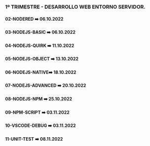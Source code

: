 ### 1º TRIMESTRE - DESARROLLO WEB ENTORNO SERVIDOR.



#### 02-NODERED ➡️ 06.10.2022

#### 03-NODEJS-BASIC ➡️ 06.10.2022

#### 04-NODEJS-QUIRK ➡️ 11.10.2022

#### 05-NODEJS-OBJECT ➡️ 13.10.2022

#### 06-NODEJS-NATIVE➡️ 18.10.2022

#### 07-NODEJS-ADVANCED  ➡️ 20.10.2022

#### 08-NODEJS-NPM ➡️ 25.10.2022

#### 09-NPM-SCRIPT ➡️ 03.11.2022

#### 10-VSCODE-DEBUG ➡️ 03.11.2022

#### 11-UNIT-TEST ➡️ 08.11.2022

